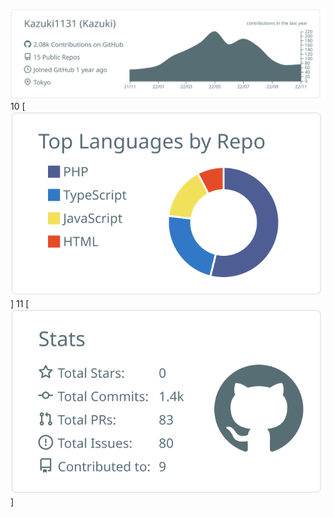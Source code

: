 
[![](https://raw.githubusercontent.com/Kazuki1131/Kazuki1131/main/profile-summary-card-output/default/0-profile-details.svg)](https://github.com/vn7n24fzkq/github-profile-summary-cards)
10
[![](https://raw.githubusercontent.com/Kazuki1131/Kazuki1131/main/profile-summary-card-output/default/1-repos-per-language.svg)]
11
[![](https://raw.githubusercontent.com/Kazuki1131/Kazuki1131/main/profile-summary-card-output/default/3-stats.svg)]
